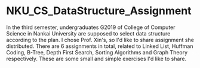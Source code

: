 # NKU_CS_DataStructure_Assignment
In the third semester, undergraduates G2019 of College of Computer Science in Nankai University are supposed to select data structure according to the plan. I chose Prof. Xin's, so I'd like to share assignment she distributed. There are 6 assignments in total, related to Linked List, Huffman Coding, B-Tree, Depth First Search, Sorting Algorithms and Graph Theory respectively. These are some small and simple exercises I'd like to share.
